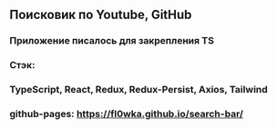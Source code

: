 ## Поисковик по Youtube, GitHub

### Приложение писалось для закрепления TS

### Стэк:

### TypeScript, React, Redux, Redux-Persist, Axios, Tailwind

### github-pages: https://fl0wka.github.io/search-bar/
